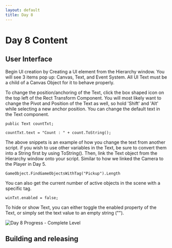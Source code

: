 ```yaml
---
layout: default
title: Day 8
---
```


# Day 8 Content

## User Interface

Begin UI creation by Creating a UI element from the Hierarchy window. You will see 3 items pop up: Canvas, Text, and Event System. All UI Text must be a child of a Canvas Object for it to behave properly.

To change the position/anchoring of the Text, click the box shaped icon on the top left of the Rect Transform Component. You will most likely want to change the Pivot and Position of the Text as well, so hold 'Shift' and 'Alt' while selecting a new anchor position. You can change the default text in the Text component.

```
public Text countTxt;

countTxt.text = "Count : " + count.ToString();
```

The above snippets is an example of how you change the text from another script. if you wish to use other variables in the Text, be sure to convert them into a String first by using ToString(). Then, link the Text object from the Hierarchy window onto your script. Similar to how we linked the Camera to the Player in Day 5.

```
GameObject.FindGameObjectsWithTag("Pickup").Length
```

You can also get the current number of active objects in the scene with a specific tag.

```
winTxt.enabled = false;
```

To hide or show Text, you can either toggle the enabled property of the Text, or simply set the text value to an empty string ("").

![Day 8 Progress - Complete Level](/30days-unity2d/images/Day8_1.gif)

## Building and releasing

